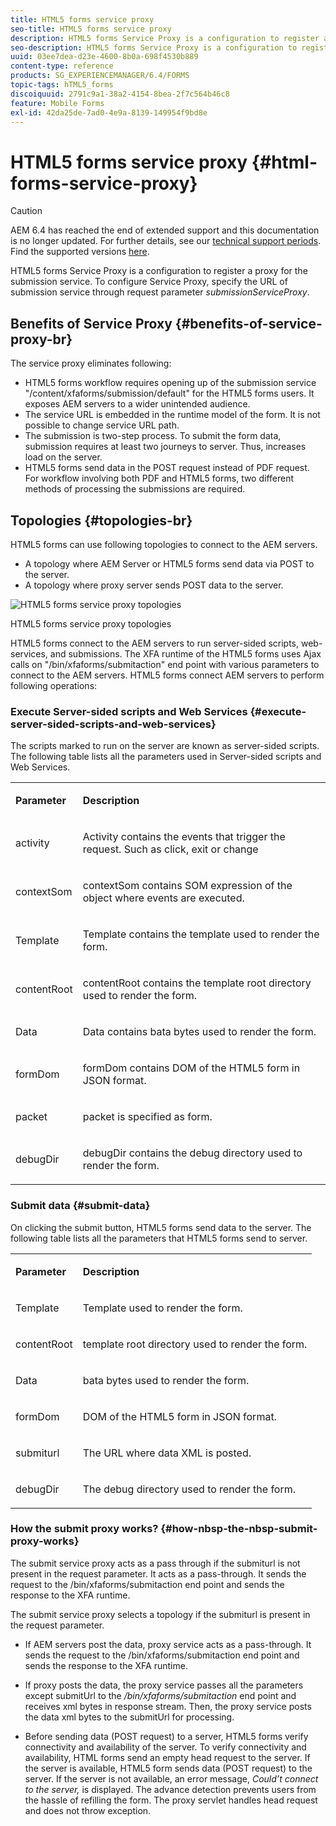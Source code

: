 ```yaml
---
title: HTML5 forms service proxy
seo-title: HTML5 forms service proxy
description: HTML5 forms Service Proxy is a configuration to register a proxy for the submission service. To configure Service Proxy, specify the URL of submission service through request parameter submissionServiceProxy.
seo-description: HTML5 forms Service Proxy is a configuration to register a proxy for the submission service. To configure Service Proxy, specify the URL of submission service through request parameter submissionServiceProxy.
uuid: 03ee7dea-d23e-4600-8b0a-698f4530b889
content-type: reference
products: SG_EXPERIENCEMANAGER/6.4/FORMS
topic-tags: hTML5_forms
discoiquuid: 2791c9a1-38a2-4154-8bea-2f7c564b46c8
feature: Mobile Forms
exl-id: 42da25de-7ad0-4e9a-8139-149954f9bd8e
---
```

# HTML5 forms service proxy {#html-forms-service-proxy}

>[!CAUTION]
>
>AEM 6.4 has reached the end of extended support and this documentation is no longer updated. For further details, see our [technical support periods](https://helpx.adobe.com/support/programs/eol-matrix.html). Find the supported versions [here](https://experienceleague.adobe.com/docs/).

HTML5 forms Service Proxy is a configuration to register a proxy for the submission service. To configure Service Proxy, specify the URL of submission service through request parameter *submissionServiceProxy*.

## Benefits of Service Proxy {#benefits-of-service-proxy-br}

The service proxy eliminates following:

* HTML5 forms workflow requires opening up of the submission service "/content/xfaforms/submission/default" for the HTML5 forms users. It exposes AEM servers to a wider unintended audience. 
* The service URL is embedded in the runtime model of the form. It is not possible to change service URL path.  
* The submission is two-step process. To submit the form data, submission requires at least two journeys to server. Thus, increases load on the server.  
* HTML5 forms send data in the POST request instead of PDF request. For workflow involving both PDF and HTML5 forms, two different methods of processing the submissions are required.

## Topologies {#topologies-br}

HTML5 forms can use following topologies to connect to the AEM servers.

* A topology where AEM Server or HTML5 forms send data via POST to the server.
* A topology where proxy server sends POST data to the server.

![HTML5 forms service proxy topologies](assets/topology.png)

HTML5 forms service proxy topologies

HTML5 forms connect to the AEM servers to run server-sided scripts, web-services, and submissions. The XFA runtime of the HTML5 forms uses Ajax calls on "/bin/xfaforms/submitaction" end point with various parameters to connect to the AEM servers. HTML5 forms connect AEM servers to perform following operations:

### Execute Server-sided scripts and Web Services {#execute-server-sided-scripts-and-web-services}

The scripts marked to run on the server are known as server-sided scripts. The following table lists all the parameters used in Server-sided scripts and Web Services.

<table> 
 <tbody> 
  <tr> 
   <td><p><strong>Parameter</strong></p> </td> 
   <td><p><strong>Description</strong></p> </td> 
  </tr> 
  <tr> 
   <td><p>activity</p> </td> 
   <td><p>Activity contains the events that trigger the request. Such as click, exit or change</p> </td> 
  </tr> 
  <tr> 
   <td><p>contextSom</p> </td> 
   <td><p>contextSom contains SOM expression of the object where events are executed.</p> </td> 
  </tr> 
  <tr> 
   <td><p>Template</p> </td> 
   <td><p>Template contains the template used to render the form.</p> </td> 
  </tr> 
  <tr> 
   <td><p>contentRoot</p> </td> 
   <td><p>contentRoot contains the template root directory used to render the form.</p> </td> 
  </tr> 
  <tr> 
   <td><p>Data</p> </td> 
   <td><p>Data contains bata bytes used to render the form.</p> </td> 
  </tr> 
  <tr> 
   <td><p>formDom</p> </td> 
   <td><p>formDom contains DOM of the HTML5 form in JSON format.</p> </td> 
  </tr> 
  <tr> 
   <td><p>packet</p> </td> 
   <td><p>packet is specified as form.</p> </td> 
  </tr> 
  <tr> 
   <td><p>debugDir</p> </td> 
   <td><p>debugDir contains the debug directory used to render the form.</p> </td> 
  </tr> 
 </tbody> 
</table>

### Submit data {#submit-data}

On clicking the submit button, HTML5 forms send data to the server. The following table lists all the parameters that HTML5 forms send to server.

<table> 
 <tbody> 
  <tr> 
   <td><p><strong>Parameter</strong></p> </td> 
   <td><p><strong>Description</strong></p> </td> 
  </tr> 
  <tr> 
   <td><p>Template</p> </td> 
   <td><p>Template used to render the form.</p> </td> 
  </tr> 
  <tr> 
   <td><p>contentRoot</p> </td> 
   <td><p>template root directory used to render the form.</p> </td> 
  </tr> 
  <tr> 
   <td><p>Data</p> </td> 
   <td><p>bata bytes used to render the form.</p> </td> 
  </tr> 
  <tr> 
   <td><p>formDom</p> </td> 
   <td><p>DOM of the HTML5 form in JSON format.</p> </td> 
  </tr> 
  <tr> 
   <td><p>submiturl</p> </td> 
   <td><p>The URL where data XML is posted.</p> </td> 
  </tr> 
  <tr> 
   <td><p>debugDir</p> </td> 
   <td><p>The debug directory used to render the form.</p> </td> 
  </tr> 
 </tbody> 
</table>

### How&nbsp;the&nbsp;submit proxy works? {#how-nbsp-the-nbsp-submit-proxy-works}

The submit service proxy acts as a pass through if the submiturl is not present in the request parameter. It acts as a pass-through. It sends the request to the /bin/xfaforms/submitaction end point and sends the response to the XFA runtime.

The submit service proxy selects a topology if the submiturl is present in the request parameter.

* If AEM servers post the data, proxy service acts as a pass-through. It sends the request to the /bin/xfaforms/submitaction end point and sends the response to the XFA runtime.  
* If proxy posts the data, the proxy service passes all the parameters except submitUrl to the */bin/xfaforms/submitaction* end point and receives xml bytes in response stream. Then, the proxy service posts the data xml bytes to the submitUrl for processing.  

* Before sending data (POST request) to a server, HTML5 forms verify connectivity and availability of the server. To verify connectivity and availability, HTML forms send an empty head request to the server. If the server is available, HTML5 form sends data (POST request) to the server. If the server is not available, an error message, *Could’t connect to the server,* is displayed. The advance detection prevents users from the hassle of refilling the form. The proxy servlet handles head request and does not throw exception.
